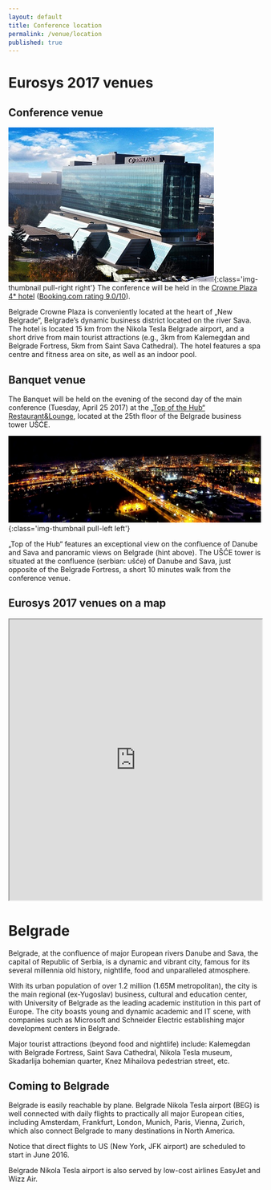 ```yaml
---
layout: default
title: Conference location
permalink: /venue/location
published: true
---
```


# Eurosys 2017 venues

## Conference venue

![Crowne Plaza Belgrade](/assets/img/crowne_plaza_small.jpg){:class='img-thumbnail pull-right right'}
The conference will be held in the [Crowne Plaza 4* hotel](https://www.ihg.com/crowneplaza/hotels/us/en/belgrade/begcp/hoteldetail) ([Booking.com rating 9.0/10](http://www.booking.com/hotel/rs/crowne-plaza-belgrade-belgrade.en-gb.html?aid=356992;label=gog235jc-hotel-XX-rs-crowneNplazaNbelgradeNbelgrade-unspec-ch-com-L%3Aen-O%3Aabn-B%3Afirefox-N%3AXX-S%3Abo-U%3AXX;sid=6bb20bf170d8b300eefdbf4c9716122d;dcid=12;dist=0&sb_price_type=total&type=total&)). 

Belgrade Crowne Plaza is conveniently located at the heart of „New Belgrade“, Belgrade’s dynamic business district located on the river Sava. The hotel is located 15 km from the Nikola Tesla Belgrade airport, and a short drive from main tourist attractions (e.g., 3km from Kalemegdan and Belgrade Fortress, 5km from Saint Sava Cathedral). The hotel features a spa centre and fitness area on site, as well as an indoor pool.


## Banquet venue

The Banquet will be held on the evening of the second day of the main conference (Tuesday, April 25 2017) at the [„Top of the Hub“ Restaurant&Lounge](http://www.topofthehub.rs/en/), located at the 25th floor of the Belgrade business tower UŠĆE. 

![Banquet dinner](/assets/img/top_of_the_hub_view_small.jpg){:class='img-thumbnail pull-left left'}


„Top of the Hub“ features an exceptional view on the confluence of Danube and Sava and panoramic views on Belgrade (hint above). The UŠĆE tower is situated at the confluence (serbian: ušće) of Danube and Sava, just opposite of the Belgrade Fortress, a short 10 minutes walk from the conference venue. 


## Eurosys 2017 venues on a map

<iframe src="https://www.google.com/maps/d/embed?mid=zRLKqygOrJ00.kSJn6VG5UqIk" width="100%" height="560"></iframe>


# Belgrade

Belgrade, at the confluence of major European rivers Danube and Sava, the capital of Republic of Serbia, is a dynamic and vibrant city, famous for its several millennia old history, nightlife, food and unparalleled atmosphere. 

With its urban population of over 1.2 million (1.65M metropolitan), the city is the main regional (ex-Yugoslav) business, cultural and education center, with University of Belgrade as the leading academic institution in this part of Europe.  The city boasts young and dynamic academic and IT scene, with companies such as Microsoft  and Schneider Electric establishing major development centers in Belgrade.  

Major tourist attractions (beyond food and nightlife) include: Kalemegdan with Belgrade Fortress, Saint Sava Cathedral, Nikola Tesla museum,  Skadarlija bohemian quarter, Knez Mihailova pedestrian street, etc. 


## Coming to Belgrade

Belgrade is easily reachable by plane. Belgrade Nikola Tesla airport (BEG) is well connected with daily flights to practically all major European cities, including Amsterdam, Frankfurt, London, Munich, Paris, Vienna, Zurich, which also connect Belgrade to many destinations in North America.

Notice that direct flights to US (New York, JFK airport) are scheduled to start in June 2016.   

Belgrade Nikola Tesla airport is also served by low-cost airlines EasyJet and Wizz Air.




<!---

### By plane

![Bordeaux](/assets/img/bx5.jpg){:class='img-thumbnail pull-right right'}

With its international airport, Bordeaux is connected to the rest of the world through 4 of the biggest european hubs:

* Paris (at least 5 flights per day)
* Amsterdam (at least 2 flights per day)
* London (at least 2 flights per day)
* Lisbon (at least 1 flight per day)

To come from the Bordeaux airport to the center of Bordeaux, you can use either:

* a city bus (40 minutes, but the cheapest way)
* a shuttle bus (30 minutes)
* a taxi (20 minutes).

More information on how to go to the center of Bordeaux is available [here](http://www.bordeaux.aeroport.fr/en/info/getting-to-bordeaux-airport){:target="_blank"}


### By train

![Bordeaux](/assets/img/bx4.jpg){:class='img-thumbnail pull-left left'}

The Bordeaux train station is connected to Paris by the High Speed Train (TGV), in 3 hours (25 trains/day). The city centre is linked to the train station by direct tramway. You can also go to Bordeaux by train from many European cities (such as Brussels, London, Luxembourg, Geneva, Stuttgart , Amsterdam, Frankfurt and Madrid), but expect a long trip. More information [here](http://en.voyages-sncf.com/en/){:target="_blank"}.


### By car

Bordeaux can be easily reached by car, because it is connected to many motorways. Nevertheless, expect a long trip because Bordeaux is not close to many other large french cities. The closest large city is Toulouse (2 hours drive), and Paris is at 5h30.

--->